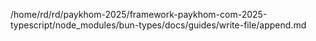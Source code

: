 /home/rd/rd/paykhom-2025/framework-paykhom-com-2025-typescript/node_modules/bun-types/docs/guides/write-file/append.md